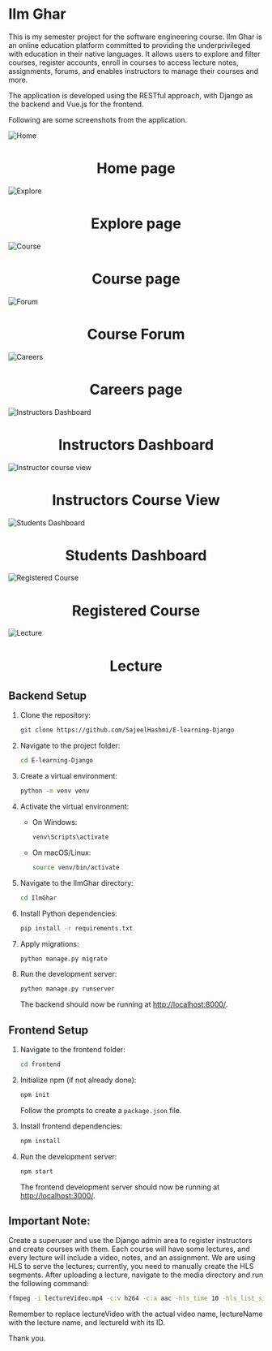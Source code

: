 # Ilm Ghar

This is my semester project for the software engineering course. Ilm Ghar is an online education platform committed to providing the underprivileged with education in their native languages. It allows users to explore and filter courses, register accounts, enroll in courses to access lecture notes, assignments, forums, and enables instructors to manage their courses and more.

The application is developed using the RESTful approach, with Django as the backend and Vue.js for the frontend.

Following are some screenshots from the application.

![Home]( ScreenShots/HOME.png "Home Page")

<h1 style="text-align: center;"> Home page</h1>

![Explore]( ScreenShots/explore.png "Explore")

<h1 style="text-align: center;"> Explore page</h1>

![Course]( ScreenShots/COURSE.png "Course")

<h1 style="text-align: center;"> Course page</h1>

![Forum]( ScreenShots/forum.png "Forum")

<h1 style="text-align: center;"> Course Forum</h1>

![Careers]( ScreenShots/Careers.png "Careers")

<h1 style="text-align: center;"> Careers page</h1>

![Instructors Dashboard]( ScreenShots/InstructorsDashboard.png "Instructors Dashboard")

<h1 style="text-align: center;"> Instructors Dashboard</h1>

![Instructor course view]( ScreenShots/InstructorCourseView.png "Instructor course view")

<h1 style="text-align: center;"> Instructors Course View</h1>

![Students Dashboard]( ScreenShots/StudentDashboard.png "Students Dashboard")

<h1 style="text-align: center;"> Students Dashboard</h1>

![Registered Course]( ScreenShots/RegisteredCourse.png "Registered Course")

<h1 style="text-align: center;"> Registered Course</h1>

![Lecture]( ScreenShots/LECTURE.png "Lecture")

<h1 style="text-align: center;"> Lecture</h1>

## Backend Setup

1. Clone the repository:

    ```bash
    git clone https://github.com/SajeelHashmi/E-learning-Django
    ```

2. Navigate to the project folder:

    ```bash
    cd E-learning-Django
    ```

3. Create a virtual environment:

    ```bash
    python -m venv venv
    ```

4. Activate the virtual environment:

    - On Windows:

        ```bash
        venv\Scripts\activate
        ```

    - On macOS/Linux:

        ```bash
        source venv/bin/activate
        ```

5. Navigate to the IlmGhar directory:

    ```bash
    cd IlmGhar
    ```

6. Install Python dependencies:

    ```bash
    pip install -r requirements.txt
    ```

7. Apply migrations:

    ```bash
    python manage.py migrate
    ```

8. Run the development server:

    ```bash
    python manage.py runserver
    ```

   The backend should now be running at [http://localhost:8000/](http://localhost:8000/).

## Frontend Setup

1. Navigate to the frontend folder:

    ```bash
    cd frontend
    ```

2. Initialize npm (if not already done):

    ```bash
    npm init
    ```

    Follow the prompts to create a `package.json` file.

3. Install frontend dependencies:

    ```bash
    npm install
    ```

4. Run the development server:

    ```bash
    npm start
    ```

   The frontend development server should now be running at [http://localhost:3000/](http://localhost:3000/).

## Important Note:

Create a superuser and use the Django admin area to register instructors and create courses with them. Each course will have some lectures, and every lecture will include a video, notes, and an assignment. We are using HLS to serve the lectures; currently, you need to manually create the HLS segments. After uploading a lecture, navigate to the media directory and run the following command:

```bash
ffmpeg -i lectureVideo.mp4 -c:v h264 -c:a aac -hls_time 10 -hls_list_size 0 lectureName_lectureId/output.m3u8
```
Remember to replace lectureVideo with the actual video name, lectureName with the lecture name, and lectureId with its ID.

Thank you.
